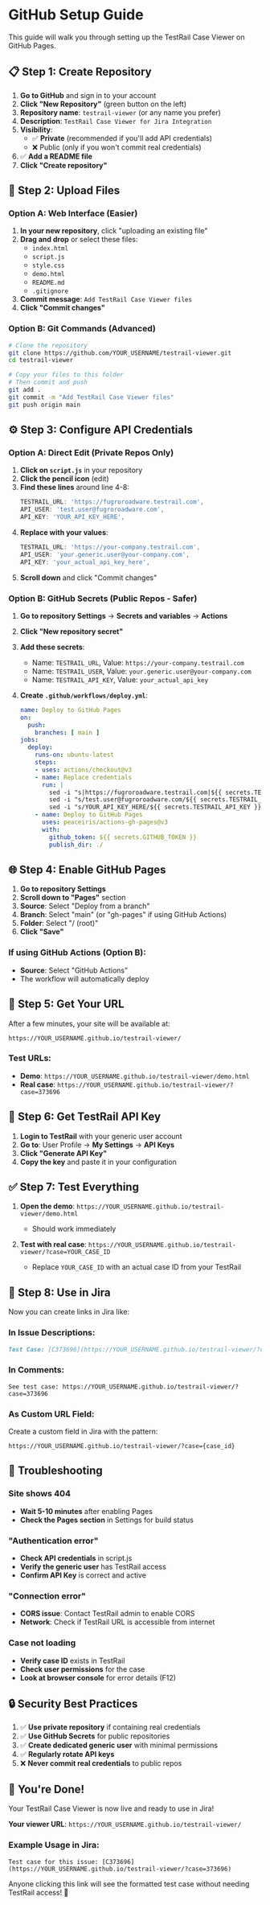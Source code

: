# GitHub Setup Guide

This guide will walk you through setting up the TestRail Case Viewer on GitHub Pages.

## 📋 Step 1: Create Repository

1. **Go to GitHub** and sign in to your account
2. **Click "New Repository"** (green button on the left)
3. **Repository name**: `testrail-viewer` (or any name you prefer)
4. **Description**: `TestRail Case Viewer for Jira Integration`
5. **Visibility**: 
   - ✅ **Private** (recommended if you'll add API credentials)
   - ❌ Public (only if you won't commit real credentials)
6. ✅ **Add a README file**
7. **Click "Create repository"**

## 📁 Step 2: Upload Files

### Option A: Web Interface (Easier)

1. **In your new repository**, click "uploading an existing file"
2. **Drag and drop** or select these files:
   - `index.html`
   - `script.js`
   - `style.css` 
   - `demo.html`
   - `README.md`
   - `.gitignore`
3. **Commit message**: `Add TestRail Case Viewer files`
4. **Click "Commit changes"**

### Option B: Git Commands (Advanced)

```bash
# Clone the repository
git clone https://github.com/YOUR_USERNAME/testrail-viewer.git
cd testrail-viewer

# Copy your files to this folder
# Then commit and push
git add .
git commit -m "Add TestRail Case Viewer files"
git push origin main
```

## ⚙️ Step 3: Configure API Credentials

### Option A: Direct Edit (Private Repos Only)

1. **Click on `script.js`** in your repository
2. **Click the pencil icon** (edit)
3. **Find these lines** around line 4-8:
   ```javascript
   TESTRAIL_URL: 'https://fugroroadware.testrail.com',
   API_USER: 'test.user@fugroroadware.com',
   API_KEY: 'YOUR_API_KEY_HERE',
   ```
4. **Replace with your values**:
   ```javascript
   TESTRAIL_URL: 'https://your-company.testrail.com',
   API_USER: 'your.generic.user@your-company.com',
   API_KEY: 'your_actual_api_key_here',
   ```
5. **Scroll down** and click "Commit changes"

### Option B: GitHub Secrets (Public Repos - Safer)

1. **Go to repository Settings** → **Secrets and variables** → **Actions**
2. **Click "New repository secret"**
3. **Add these secrets**:
   - Name: `TESTRAIL_URL`, Value: `https://your-company.testrail.com`
   - Name: `TESTRAIL_USER`, Value: `your.generic.user@your-company.com`
   - Name: `TESTRAIL_API_KEY`, Value: `your_actual_api_key`

4. **Create `.github/workflows/deploy.yml`**:
   ```yaml
   name: Deploy to GitHub Pages
   on:
     push:
       branches: [ main ]
   jobs:
     deploy:
       runs-on: ubuntu-latest
       steps:
       - uses: actions/checkout@v3
       - name: Replace credentials
         run: |
           sed -i "s|https://fugroroadware.testrail.com|${{ secrets.TESTRAIL_URL }}|g" script.js
           sed -i "s/test.user@fugroroadware.com/${{ secrets.TESTRAIL_USER }}/g" script.js
           sed -i "s/YOUR_API_KEY_HERE/${{ secrets.TESTRAIL_API_KEY }}/g" script.js
       - name: Deploy to GitHub Pages
         uses: peaceiris/actions-gh-pages@v3
         with:
           github_token: ${{ secrets.GITHUB_TOKEN }}
           publish_dir: ./
   ```

## 🌐 Step 4: Enable GitHub Pages

1. **Go to repository Settings**
2. **Scroll down to "Pages"** section
3. **Source**: Select "Deploy from a branch"
4. **Branch**: Select "main" (or "gh-pages" if using GitHub Actions)
5. **Folder**: Select "/ (root)"
6. **Click "Save"**

### If using GitHub Actions (Option B):
- **Source**: Select "GitHub Actions"
- The workflow will automatically deploy

## 🔗 Step 5: Get Your URL

After a few minutes, your site will be available at:
```
https://YOUR_USERNAME.github.io/testrail-viewer/
```

### Test URLs:
- **Demo**: `https://YOUR_USERNAME.github.io/testrail-viewer/demo.html`
- **Real case**: `https://YOUR_USERNAME.github.io/testrail-viewer/?case=373696`

## 🎯 Step 6: Get TestRail API Key

1. **Login to TestRail** with your generic user account
2. **Go to**: User Profile → **My Settings** → **API Keys**
3. **Click "Generate API Key"**
4. **Copy the key** and paste it in your configuration

## ✅ Step 7: Test Everything

1. **Open the demo**: `https://YOUR_USERNAME.github.io/testrail-viewer/demo.html`
   - Should work immediately
   
2. **Test with real case**: `https://YOUR_USERNAME.github.io/testrail-viewer/?case=YOUR_CASE_ID`
   - Replace `YOUR_CASE_ID` with an actual case ID from your TestRail

## 🔧 Step 8: Use in Jira

Now you can create links in Jira like:

### In Issue Descriptions:
```markdown
Test Case: [C373696](https://YOUR_USERNAME.github.io/testrail-viewer/?case=373696)
```

### In Comments:
```
See test case: https://YOUR_USERNAME.github.io/testrail-viewer/?case=373696
```

### As Custom URL Field:
Create a custom field in Jira with the pattern:
```
https://YOUR_USERNAME.github.io/testrail-viewer/?case={case_id}
```

## 🚨 Troubleshooting

### Site shows 404
- **Wait 5-10 minutes** after enabling Pages
- **Check the Pages section** in Settings for build status

### "Authentication error" 
- **Check API credentials** in script.js
- **Verify the generic user** has TestRail access
- **Confirm API Key** is correct and active

### "Connection error"
- **CORS issue**: Contact TestRail admin to enable CORS
- **Network**: Check if TestRail URL is accessible from internet

### Case not loading
- **Verify case ID** exists in TestRail
- **Check user permissions** for the case
- **Look at browser console** for error details (F12)

## 🔒 Security Best Practices

1. ✅ **Use private repository** if containing real credentials
2. ✅ **Use GitHub Secrets** for public repositories
3. ✅ **Create dedicated generic user** with minimal permissions
4. ✅ **Regularly rotate API keys**
5. ❌ **Never commit real credentials** to public repos

## 🎉 You're Done!

Your TestRail Case Viewer is now live and ready to use in Jira! 

**Your viewer URL**: `https://YOUR_USERNAME.github.io/testrail-viewer/`

### Example Usage in Jira:
```
Test case for this issue: [C373696](https://YOUR_USERNAME.github.io/testrail-viewer/?case=373696)
```

Anyone clicking this link will see the formatted test case without needing TestRail access! 🚀
